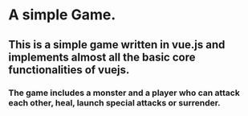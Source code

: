 # A simple Game.

## This is a simple game written in vue.js and implements almost all the basic core functionalities of vuejs.

### The game includes a monster and a player who can attack each other, heal, launch special attacks or surrender.
